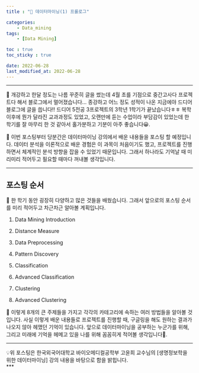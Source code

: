 ```yaml
---
title : "🧩 데이터마이닝(1) 프롤로그"

categories:
    - Data_mining
tags:
    - [Data Mining]

toc : true
toc_sticky : true

date: 2022-06-28
last_modified_at: 2022-06-28
---  
```


* * *

🧩 개강하고 한달 정도는 나름 꾸준히 글을 썼는데 4월 초를 기점으로 중간고사다 프로젝트다 해서 블로그에서 멀어졌습니다... 종강하고 어느 정도 성적이 나온 지금에야 드디어 블로그에 글을 씁니다!! 드디어 5전공 3프로젝트의 3학년 1학기가 끝났습니다ㅎㅎ 복학 이후에 뭔가 달라진 교과과정도 있었고, 오랜만에 듣는 수업이라 부담감이 있었는데 한 학기를 잘 마무리 한 것 같아서 홀가분하고 기분이 아주 좋습니다😀.  

🧩 이번 포스팅부터 당분간은 데이터마이닝 강의에서 배운 내용들을 포스팅 할 예정입니다. 데이터 분석을 이론적으로 배운 경험은 이 과목이 처음이기도 했고, 프로젝트를 진행하면서 체계적인 분석 방향을 잡을 수 있었기 때문입니다. 그래서 하나라도 기억날 때 미리미리 적어두고 필요할 때마다 꺼내볼 생각입니다.  

* * *

## 포스팅 순서  
  
🧩 한 학기 동안 굉장히 다양하고 많은 것들을 배웠습니다. 그래서 앞으로의 포스팅 순서를 미리 적어두고 차근차근 알아볼 계획입니다.  

1. Data Mining Introduction  
  
2. Distance Measure  
  
3. Data Preprocessing  

4. Pattern Discovery   
  
5. Classification  

6. Advanced Classification  

7. Clustering  

8. Advanced Clustering  

🧩 이렇게 8개의 큰 주제들을 가지고 각각의 카테고리에 속하는 여러 방법들을 알아볼 것입니다. 사실 이렇게 배운 내용들로 프로젝트를 진행할 때, 구글링을 해도 원하는 결과가 나오지 않아 헤맸던 기억이 있습니다. 앞으로 데이터마이닝을 공부하는 누군가를 위해, 그리고 미래에 기억을 헤메고 있을 나를 위해 꼼꼼히게 적어볼 생각입니다🙂.  

* * *  

<div style="text-align: left">💡위 포스팅은 한국외국어대학교 바이오메디컬공학부 고윤희 교수님의 [생명정보학을 위한 데이터마이닝] 강의 내용을 바탕으로 함을 밝힙니다.</div>  
***   

